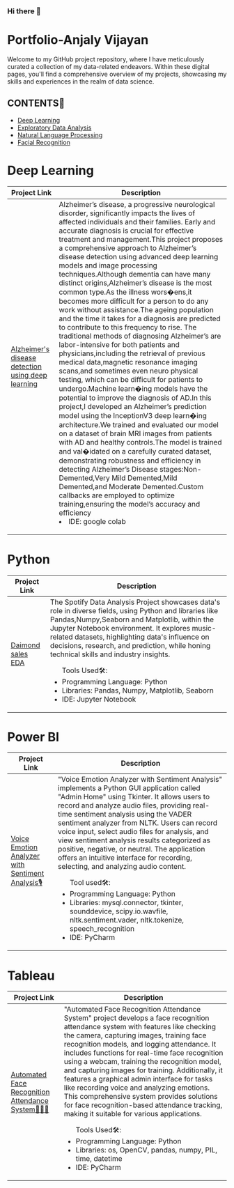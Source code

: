 ### Hi there 👋

<!--
**anjaly411/anjaly411** is a ✨ _special_ ✨ repository because its `README.md` (this file) appears on your GitHub profile.

Here are some ideas to get you started:

- 🔭 I’m currently working on ...
- 🌱 I’m currently learning ...
- 👯 I’m looking to collaborate on ...
- 🤔 I’m looking for help with ...
- 💬 Ask me about ...
- 📫 How to reach me: ...
- 😄 Pronouns: ...
- ⚡ Fun fact: ...
-->
# Portfolio-Anjaly Vijayan
<p>Welcome to my GitHub project repository, where I have meticulously curated a collection of my data-related endeavors. Within these digital pages, you'll find a comprehensive overview of my projects, showcasing my skills and experiences in the realm of data science. </p>
<h2>CONTENTS📝</h2>
<ul>
  <li><a href="#deeplearning">Deep Learning</a></li>
   <li><a href="#exploratorydataanalysis">Exploratory Data Analysis</a></li>
   <li><a href="#naturallanguageprocessing">Natural Language Processing</a></li>
   <li><a href="#facialrecognition">Facial Recognition</a></li>
</ul>

<h1><a name="deeplearning">Deep Learning</a></h1>

| Project Link | Description |
| ------------ | ------------| 
| <a href="https://github.com/anjaly411/Alzheimer-s_disease_detection_using_deep_learning">Alzheimer's disease detection using deep learning</a><br> |Alzheimer’s disease, a progressive neurological disorder, significantly impacts the lives of affected individuals and their families. Early and accurate diagnosis is crucial for effective treatment and management.This project proposes a comprehensive approach to Alzheimer’s disease detection using advanced deep learning models and image processing techniques.Although dementia can have many distinct origins,Alzheimer’s disease is the most common type.As the illness wors�ens,it becomes more difficult for a person to do any work without assistance.The ageing population and the time it takes for a diagnosis are predicted to contribute to this frequency to rise. The traditional methods of diagnosing Alzheimer’s are labor-intensive for both patients and physicians,including the retrieval of previous medical data,magnetic resonance imaging scans,and sometimes even neuro physical testing, which can be difficult for patients to undergo.Machine learn�ing models have the potential to improve the diagnosis of AD.In this project,I developed an Alzheimer’s prediction model using the InceptionV3 deep learn�ing architecture.We trained and evaluated our model on a dataset of brain MRI images from patients with AD and healthy controls.The model is trained and val�idated on a carefully curated dataset, demonstrating robustness and efficiency in detecting Alzheimer’s Disease stages:Non-Demented,Very Mild Demented,Mild Demented,and Moderate Demented.Custom callbacks are employed to optimize training,ensuring the model’s accuracy and efficiency<br></li><li>IDE: google colab<br></li></ul></p> |

<h1><a name="exploratorydataanalysis">Python</a></h1>

| Project Link | Description |
| ------------ | ------------| 
| <a href="https://github.com/anjaly411/DIAMOND-SALES-EDA">Daimond sales EDA</a><br> | The Spotify Data Analysis Project showcases data's role in diverse fields, using Python and libraries like Pandas,Numpy,Seaborn and Matplotlib, within the Jupyter Notebook environment. It explores music-related datasets, highlighting data's influence on decisions, research, and prediction, while honing technical skills and industry insights.<br><p><ul>Tools Used🛠️:<br><li>Programming Language: Python<br></li><li>Libraries: Pandas, Numpy, Matplotlib, Seaborn<br></li><li>IDE: Jupyter Notebook<br></li></ul></p> | 

<h1><a name="Sentiment__Analysis">Power BI</a></h1>

| Project Link | Description |
| ------------ | ------------| 
| <a href="https://github.com/anjaly411/Sentiment__Analysis">Voice Emotion Analyzer with Sentiment Analysis🎙️</a><br> | "Voice Emotion Analyzer with Sentiment Analysis" implements a Python GUI application called "Admin Home" using Tkinter. It allows users to record and analyze audio files, providing real-time sentiment analysis using the VADER sentiment analyzer from NLTK. Users can record voice input, select audio files for analysis, and view sentiment analysis results categorized as positive, negative, or neutral. The application offers an intuitive interface for recording, selecting, and analyzing audio content.<br><p><ul>Tool used🛠️:<br><li>Programming Language: Python<br></li><li>Libraries: mysql.connector, tkinter, sounddevice, scipy.io.wavfile, nltk.sentiment.vader, nltk.tokenize, speech_recognition<br></li><li>IDE: PyCharm<br></li></ul></p>| 


<h1><a name="Face_Detection">Tableau</a></h1>

| Project Link | Description |
| ------------ | ------------| 
| <a href="https://github.com/anjaly411/Face_Detection">Automated Face Recognition Attendance System👨🏼‍🦱</a><br> | "Automated Face Recognition Attendance System" project develops a face recognition attendance system with features like checking the camera, capturing images, training face recognition models, and logging attendance. It includes functions for real-time face recognition using a webcam, training the recognition model, and capturing images for training. Additionally, it features a graphical admin interface for tasks like recording voice and analyzing emotions. This comprehensive system provides solutions for face recognition-based attendance tracking, making it suitable for various applications.<br><p><ul>Tools Used🛠️:<br><li>Programming Language: Python<br></li><li>Libraries: os, OpenCV, pandas, numpy, PIL, time, datetime<br></li><li>IDE: PyCharm<br></li></ul></p> |  
